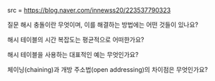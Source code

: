 src = https://blog.naver.com/innewss20/223537790323

질문 해시 충돌이란 무엇이며, 이를 해결하는 방법에는 어떤 것들이 있나요?

해시 테이블의 시간 복잡도는 평균적으로 어떠한가요?

해시 테이블을 사용하는 대표적인 예는 무엇인가요?

체이닝(chaining)과 개방 주소법(open addressing)의 차이점은 무엇인가요?
